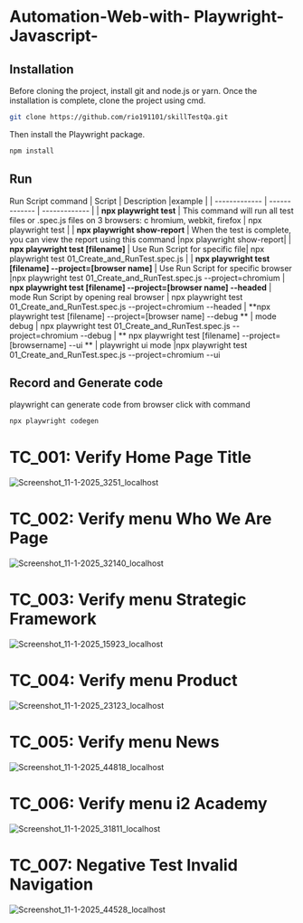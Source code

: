 
# Automation-Web-with- Playwright-Javascript-

## Installation

Before cloning the project, install git and node.js or yarn. Once the installation is complete, clone the project using cmd.

```bash
git clone https://github.com/rio191101/skillTestQa.git
```

Then install the Playwright package.

```bash
npm install
```

## Run

Run Script command
| Script | Description |example |
| ------------- | ------------- | ------------- |
| **npx playwright test** | This command will run all test files or .spec.js files on 3 browsers: c hromium, webkit, firefox | npx playwright test |
| **npx playwright show-report** | When the test is complete, you can view the report using this command |npx playwright show-report|
| **npx playwright test [filename]** | Use Run Script for specific file| npx playwright test 01_Create_and_RunTest.spec.js |
| **npx playwright test [filename] --project=[browser name]** | Use Run Script for specific browser |npx playwright test 01_Create_and_RunTest.spec.js --project=chromium
| **npx playwright test [filename] --project=[browser name] --headed** | mode Run Script by opening real browser | npx playwright test 01_Create_and_RunTest.spec.js --project=chromium --headed
| **npx playwright test [filename] --project=[browser name] --debug ** | mode debug | npx playwright test 01_Create_and_RunTest.spec.js --project=chromium --debug
| ** npx playwright test [filename] --project=[browsername] --ui ** | playwright ui mode |npx playwright test 01_Create_and_RunTest.spec.js --project=chromium --ui

## Record and Generate code

playwright can generate code from browser click with command

```bash
npx playwright codegen
```

# TC_001: Verify Home Page Title

![Screenshot_11-1-2025_3251_localhost](https://github.com/user-attachments/assets/86d32ce2-56f9-44a6-91a9-7855589404e2)

# TC_002: Verify menu Who We Are Page
![Screenshot_11-1-2025_32140_localhost](https://github.com/user-attachments/assets/74eace1c-d507-4149-b5b6-8115766d4b42)

# TC_003: Verify menu Strategic Framework
![Screenshot_11-1-2025_15923_localhost](https://github.com/user-attachments/assets/4860472a-251d-4b03-a09b-a6704cb74daf)

# TC_004: Verify menu Product
![Screenshot_11-1-2025_23123_localhost](https://github.com/user-attachments/assets/0055cde3-e408-4445-8170-c3124a8328b4)

# TC_005: Verify menu News
![Screenshot_11-1-2025_44818_localhost](https://github.com/user-attachments/assets/9bf88fac-6cb2-499f-8466-f859b71530ba)

# TC_006: Verify menu i2 Academy
![Screenshot_11-1-2025_31811_localhost](https://github.com/user-attachments/assets/7b05e371-29ca-498f-821a-1266e1305bf4)

# TC_007: Negative Test Invalid Navigation
![Screenshot_11-1-2025_44528_localhost](https://github.com/user-attachments/assets/3d42b1b3-ca81-4f79-874c-309b715943ae)
